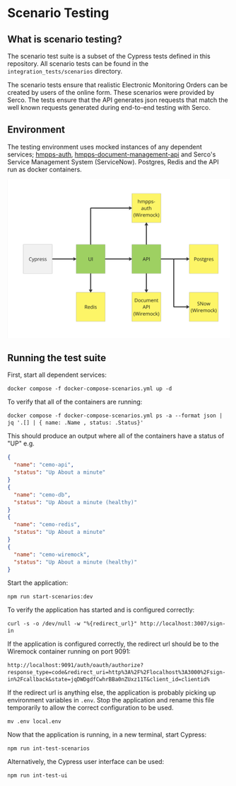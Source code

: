 # Scenario Testing

## What is scenario testing?

The scenario test suite is a subset of the Cypress tests defined in this repository. All scenario tests can be found in the `integration_tests/scenarios` directory.

The scenario tests ensure that realistic Electronic Monitoring Orders can be created by users of the online form. These scenarios were provided by Serco. The tests ensure that the API generates json requests that match the well known requests generated during end-to-end testing with Serco.

## Environment

The testing environment uses mocked instances of any dependent services; [hmpps-auth](https://github.com/ministryofjustice/hmpps-auth), [hmpps-document-management-api](https://github.com/ministryofjustice/hmpps-document-management-api) and Serco's Service Management System (ServiceNow). Postgres, Redis and the API run as docker containers.

![Scenario Testing Environment](./scenario-testing-environment.png)

## Running the test suite

First, start all dependent services:

```shell
docker compose -f docker-compose-scenarios.yml up -d
```

To verify that all of the containers are running:

```shell
docker compose -f docker-compose-scenarios.yml ps -a --format json | jq '.[] | { name: .Name , status: .Status}'
```

This should produce an output where all of the containers have a status of "UP" e.g.

```json
{
  "name": "cemo-api",
  "status": "Up About a minute"
}
{
  "name": "cemo-db",
  "status": "Up About a minute (healthy)"
}
{
  "name": "cemo-redis",
  "status": "Up About a minute"
}
{
  "name": "cemo-wiremock",
  "status": "Up About a minute (healthy)"
}
```

Start the application:

```shell
npm run start-scenarios:dev
```

To verify the application has started and is configured correctly:

```shell
curl -s -o /dev/null -w "%{redirect_url}" http://localhost:3007/sign-in
```

If the application is configured correctly, the redirect url should be to the Wiremock container running on port 9091:

```shell
http://localhost:9091/auth/oauth/authorize?response_type=code&redirect_uri=http%3A%2F%2Flocalhost%3A3000%2Fsign-in%2Fcallback&state=jqDWDgdfCwhrBBa0nZUxz11T&client_id=clientid%
```

If the redirect url is anything else, the application is probably picking up environment variables in `.env`. Stop the application and rename this file temporarily to allow the correct configuration to be used.

```shell
mv .env local.env
```

Now that the application is running, in a new terminal, start Cypress:

```shell
npm run int-test-scenarios
```

Alternatively, the Cypress user interface can be used:

```shell
npm run int-test-ui
```
